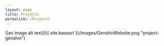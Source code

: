 ```yaml
---
layout: page
title: Projects
permalink: /Project/
---
```


![an image alt text]({{ site.baseurl }}/images/GenshinWebsite.png "project-genshin")